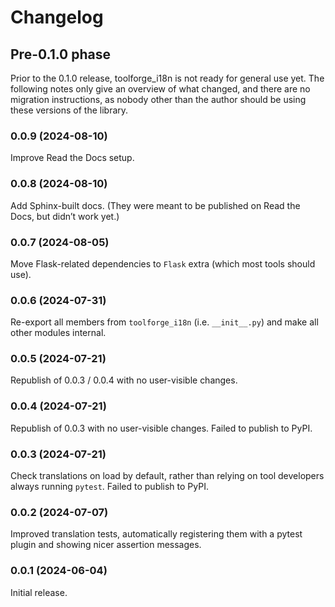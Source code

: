 # Changelog

## Pre-0.1.0 phase

Prior to the 0.1.0 release, toolforge_i18n is not ready for general use yet.
The following notes only give an overview of what changed,
and there are no migration instructions,
as nobody other than the author should be using these versions of the library.

### 0.0.9 (2024-08-10)

Improve Read the Docs setup.

### 0.0.8 (2024-08-10)

Add Sphinx-built docs.
(They were meant to be published on Read the Docs, but didn’t work yet.)

### 0.0.7 (2024-08-05)

Move Flask-related dependencies to `Flask` extra (which most tools should use).

### 0.0.6 (2024-07-31)

Re-export all members from `toolforge_i18n` (i.e. `__init__.py`)
and make all other modules internal.

### 0.0.5 (2024-07-21)

Republish of 0.0.3 / 0.0.4 with no user-visible changes.

### 0.0.4 (2024-07-21)

Republish of 0.0.3 with no user-visible changes.
Failed to publish to PyPI.

### 0.0.3 (2024-07-21)

Check translations on load by default,
rather than relying on tool developers always running `pytest`.
Failed to publish to PyPI.

### 0.0.2 (2024-07-07)

Improved translation tests,
automatically registering them with a pytest plugin
and showing nicer assertion messages.

### 0.0.1 (2024-06-04)

Initial release.
